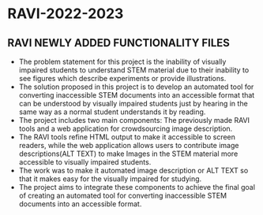 # RAVI-2022-2023
## RAVI NEWLY ADDED FUNCTIONALITY FILES
- The problem statement for this project is the inability of visually impaired students to understand STEM material due to their inability to see figures which describe experiments or provide illustrations. <br/>
- The solution proposed in this project is to develop an automated tool for converting inaccessible STEM documents into an accessible format that can be understood by visually impaired students just by hearing in the same way as a normal student understands it by reading. <br/>  
- The project includes two main components: 
The previously made RAVI tools and a web application for crowdsourcing image description.   <br/>
- The RAVI tools refine HTML output to make it accessible to screen readers, while the web application allows users to contribute image descriptions(ALT TEXT)  to make Images in the STEM material more accessible to visually impaired students. 
- The work was to make it automated image description or ALT TEXT so that it makes easy for the visually impaired for studying.
- The project aims to integrate these components to achieve the final goal of creating an automated tool for converting inaccessible STEM documents into an accessible format.
